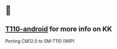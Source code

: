 # 👋

## [T110-android](https://github.com/T110-android) for more info on KK

Porting CM12.0 to SM-T110 (WIP)
